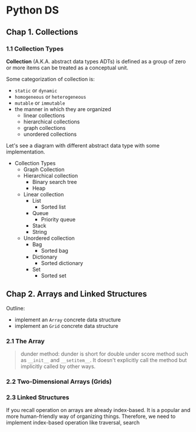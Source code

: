 # Python DS

## Chap 1. Collections

### 1.1 Collection Types
**Collection** (A.K.A. abstract data types ADTs) is defined as a group of zero or more items can be treated as a conceptual unit. 

Some categorization of collection is:
- `static` or `dynamic`
- `homogeneous` or `heterogeneous`
- `mutable` or `immutable`
- the manner in which they are organized
  - linear collections
  - hierarchical collections
  - graph collections
  - unordered collections


Let's see a diagram with different abstract data type with some implementation.

- Collection Types
  - Graph Collection
  - Hierarchical collection
    - Binary search tree
    - Heap
  - Linear collection
    - List
      - Sorted list
    - Queue
      - Priority queue
    - Stack
    - String
  - Unordered collection
    - Bag
      - Sorted bag
    - Dictionary
      - Sorted dictionary
    - Set
      - Sorted set


## Chap 2. Arrays and Linked Structures

Outline:
- implement an `Array` concrete data structure
- implement an `Grid` concrete data structure

### 2.1 The Array

> dunder method: dunder is short for double under score method such as ``__init__`` and ``__setitem__``. It doesn't explicitly call the method but implicitly called by other ways.

### 2.2 Two-Dimensional Arrays (Grids)

### 2.3 Linked Structures

If you recall operation on arrays are already index-based. It is a popular and more human-friendly way of organizing things. Therefore, we need to implement index-based operation like traversal, search 


